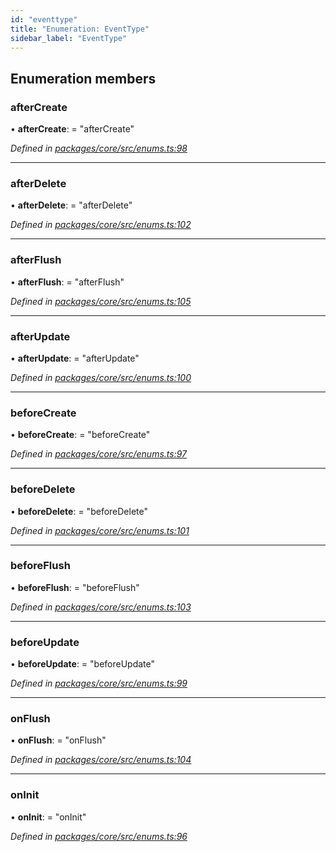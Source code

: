 ```yaml
---
id: "eventtype"
title: "Enumeration: EventType"
sidebar_label: "EventType"
---
```


## Enumeration members

### afterCreate

•  **afterCreate**:  = "afterCreate"

*Defined in [packages/core/src/enums.ts:98](https://github.com/mikro-orm/mikro-orm/blob/8766baa31/packages/core/src/enums.ts#L98)*

___

### afterDelete

•  **afterDelete**:  = "afterDelete"

*Defined in [packages/core/src/enums.ts:102](https://github.com/mikro-orm/mikro-orm/blob/8766baa31/packages/core/src/enums.ts#L102)*

___

### afterFlush

•  **afterFlush**:  = "afterFlush"

*Defined in [packages/core/src/enums.ts:105](https://github.com/mikro-orm/mikro-orm/blob/8766baa31/packages/core/src/enums.ts#L105)*

___

### afterUpdate

•  **afterUpdate**:  = "afterUpdate"

*Defined in [packages/core/src/enums.ts:100](https://github.com/mikro-orm/mikro-orm/blob/8766baa31/packages/core/src/enums.ts#L100)*

___

### beforeCreate

•  **beforeCreate**:  = "beforeCreate"

*Defined in [packages/core/src/enums.ts:97](https://github.com/mikro-orm/mikro-orm/blob/8766baa31/packages/core/src/enums.ts#L97)*

___

### beforeDelete

•  **beforeDelete**:  = "beforeDelete"

*Defined in [packages/core/src/enums.ts:101](https://github.com/mikro-orm/mikro-orm/blob/8766baa31/packages/core/src/enums.ts#L101)*

___

### beforeFlush

•  **beforeFlush**:  = "beforeFlush"

*Defined in [packages/core/src/enums.ts:103](https://github.com/mikro-orm/mikro-orm/blob/8766baa31/packages/core/src/enums.ts#L103)*

___

### beforeUpdate

•  **beforeUpdate**:  = "beforeUpdate"

*Defined in [packages/core/src/enums.ts:99](https://github.com/mikro-orm/mikro-orm/blob/8766baa31/packages/core/src/enums.ts#L99)*

___

### onFlush

•  **onFlush**:  = "onFlush"

*Defined in [packages/core/src/enums.ts:104](https://github.com/mikro-orm/mikro-orm/blob/8766baa31/packages/core/src/enums.ts#L104)*

___

### onInit

•  **onInit**:  = "onInit"

*Defined in [packages/core/src/enums.ts:96](https://github.com/mikro-orm/mikro-orm/blob/8766baa31/packages/core/src/enums.ts#L96)*
